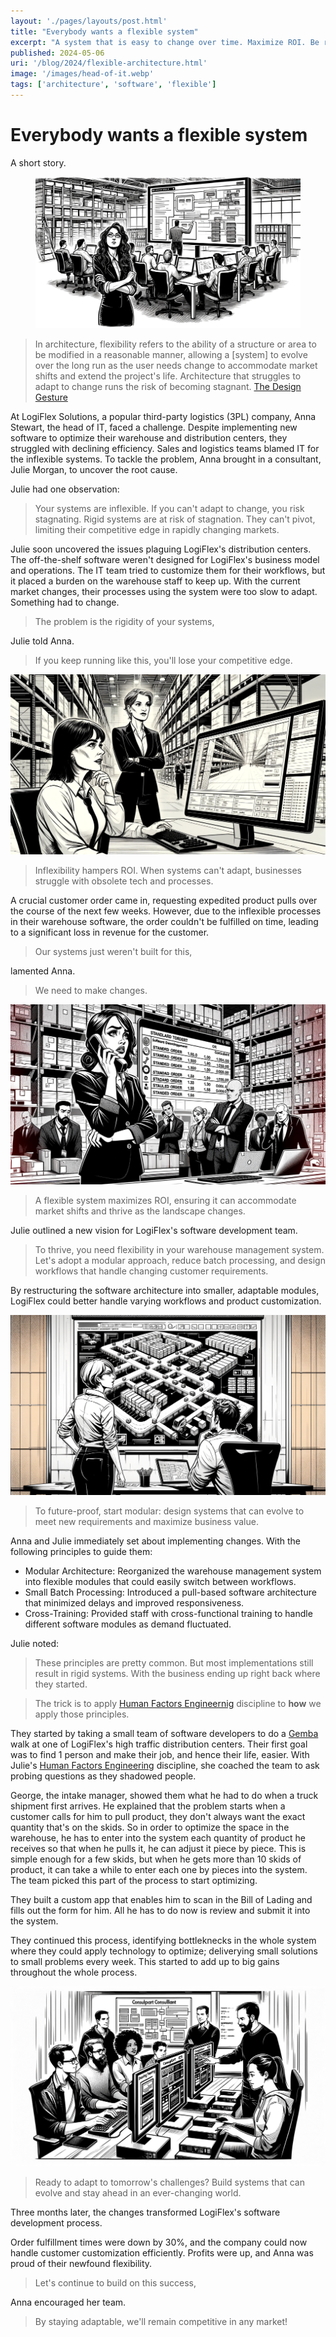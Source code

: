 ```yaml
---
layout: './pages/layouts/post.html'
title: "Everybody wants a flexible system"
excerpt: "A system that is easy to change over time. Maximize ROI. Be responsive. Competitive. Adapt to a changing environment."
published: 2024-05-06
uri: '/blog/2024/flexible-architecture.html'
image: '/images/head-of-it.webp'
tags: ['architecture', 'software', 'flexible']
---
```

# Everybody wants a flexible system

A short story.

<figure>
    <img class="full-width" src="../../images/head-of-it.webp" alt="A woman software development manager standing in front of a team of developers working on their laptops, looking puzzled, while a consultant points to a screen displaying the blueprint of an inflexible warehouse management system." />
</figure>

<blockquote cite="https://thedesigngesture.com/flexibility-in-architecture-a-design-strategy/">
In architecture, flexibility refers to the ability of a structure or area to be modified in a reasonable manner, allowing a [system] to evolve over the long run as the user needs change to accommodate market shifts and extend the project's life. Architecture that struggles to adapt to change runs the risk of becoming stagnant.
<a href="https://thedesigngesture.com/flexibility-in-architecture-a-design-strategy/">The Design Gesture</a>
</blockquote>

At LogiFlex Solutions, a popular third-party logistics (3PL) company, Anna Stewart, the head of IT, faced a challenge. Despite implementing new software to optimize their warehouse and distribution centers, they struggled with declining efficiency. Sales and logistics teams blamed IT for the inflexible systems. To tackle the problem, Anna brought in a consultant, Julie Morgan, to uncover the root cause.

Julie had one observation:

<blockquote>Your systems are inflexible. If you can't adapt to change, you risk stagnating. Rigid systems are at risk of stagnation. They can't pivot, limiting their competitive edge in rapidly changing markets.</blockquote>

Julie soon uncovered the issues plaguing LogiFlex's distribution centers. The off-the-shelf software weren't designed for LogiFlex's business model and operations. The IT team tried to customize them for their workflows, but it placed a burden on the warehouse staff to keep up. With the current market changes, their processes using the system were too slow to adapt. Something had to change.

<blockquote>The problem is the rigidity of your systems,</blockquote>

Julie told Anna.

<blockquote>If you keep running like this, you'll lose your competitive edge.</blockquote>

<img class="full-width" src="../../images/concerned-distribution-center.webp" alt="A distribution center with rows of inventory and a large screen displaying rigid, outdated warehouse management software, while the IT head and consultant look concerned." />

<blockquote>Inflexibility hampers ROI. When systems can't adapt, businesses struggle with obsolete tech and processes.</blockquote>

A crucial customer order came in, requesting expedited product pulls over the course of the next few weeks. However, due to the inflexible processes in their warehouse software, the order couldn't be fulfilled on time, leading to a significant loss in revenue for the customer.

<blockquote>Our systems just weren't built for this,</blockquote>

lamented Anna.

<blockquote>We need to make changes.</blockquote>

<img class="full-width" src="../../images/dissapointed-it-head.webp" alt="A disappointed IT head on the phone with a client, while the software development team and consultant look at standard, unfulfilled orders displayed on the screen." />

<blockquote>A flexible system maximizes ROI, ensuring it can accommodate market shifts and thrive as the landscape changes.</blockquote>

Julie outlined a new vision for LogiFlex's software development team.

<blockquote>To thrive, you need flexibility in your warehouse management system. Let's adopt a modular approach, reduce batch processing, and design workflows that handle changing customer requirements.</blockquote>

By restructuring the software architecture into smaller, adaptable modules, LogiFlex could better handle varying workflows and product customization.

<img class="full-width" src="../../images/reimagining-warehouse.webp" alt="A software development team reimagining their warehouse management system architecture on a large whiteboard, with modular and adaptable cells while the IT head and consultant review the new flexible setup." />

<blockquote>To future-proof, start modular: design systems that can evolve to meet new requirements and maximize business value.</blockquote>

Anna and Julie immediately set about implementing changes. With the following principles to guide them:

- Modular Architecture: Reorganized the warehouse management system into flexible modules that could easily switch between workflows.
- Small Batch Processing: Introduced a pull-based software architecture that minimized delays and improved responsiveness.
- Cross-Training: Provided staff with cross-functional training to handle different software modules as demand fluctuated.

Julie noted: 

<blockquote>
These principles are pretty common. But most implementations still result in rigid systems. With the business ending up right back where they started.
</blockquote>


<blockquote>
The trick is to apply <a href="https://www.bls.gov/careeroutlook/2020/youre-a-what/human-factors-engineer.htm" title="Human Factors Engineering Description">Human Factors Engineernig</a> discipline to <b>how</b> we apply those principles.
</blockquote>

They started by taking a small team of software developers to do a [Gemba](https://en.wikipedia.org/wiki/Gemba) walk at one of LogiFlex's high traffic distribution centers. Their first goal was to find 1 person and make their job, and hence their life, easier. With Julie's [Human Factors Engineering](https://www.bls.gov/careeroutlook/2020/youre-a-what/human-factors-engineer.htm) discipline, she coached the team to ask probing questions as they shadowed people.

George, the intake manager, showed them what he had to do when a truck shipment first arrives. He explained that the problem starts when a customer calls for him to pull product, they don't always want the exact quantity that's on the skids. So in order to optimize the space in the warehouse, he has to enter into the system each quantity of product he receives so that when he pulls it, he can adjust it piece by piece. This is simple enough for a few skids, but when he gets more than 10 skids of product, it can take a while to enter each one by pieces into the system. The team picked this part of the process to start optimizing.

They built a custom app that enables him to scan in the Bill of Lading and fills out the form for him. All he has to do now is review and submit it into the system.

They continued this process, identifying bottleknecks in the whole system where they could apply technology to optimize; deliverying small solutions to small problems every week. This started to add up to big gains throughout the whole process.

<img class="full-width" src="../../images/training-session.webp" alt="A training session showing software developers learning to operate different modular systems while the consultant leads the training." />

<blockquote>Ready to adapt to tomorrow's challenges? Build systems that can evolve and stay ahead in an ever-changing world.</blockquote>

Three months later, the changes transformed LogiFlex's software development process.

Order fulfillment times were down by 30%, and the company could now handle customer customization efficiently. Profits were up, and Anna was proud of their newfound flexibility.

<blockquote>Let's continue to build on this success,</blockquote>

Anna encouraged her team.

<blockquote>By staying adaptable, we'll remain competitive in any market!</blockquote>
